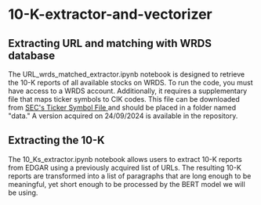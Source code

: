 # 10-K-extractor-and-vectorizer



## Extracting URL and matching with WRDS database

The URL_wrds_matched_extractor.ipynb notebook is designed to retrieve the 10-K reports of all available stocks on WRDS. To run the code, you must have access to a WRDS account. Additionally, it requires a supplementary file that maps ticker symbols to CIK codes. This file can be downloaded from [SEC's Ticker Symbol File ](https://www.sec.gov/include/ticker.txt) and should be placed in a folder named "data." A version acquired on 24/09/2024 is available in the repository.

## Extracting the 10-K

The 10_Ks_extractor.ipynb notebook allows users to extract 10-K reports from EDGAR using a previously acquired list of URLs. The resulting 10-K reports are transformed into a list of paragraphs that are long enough to be meaningful, yet short enough to be processed by the BERT model we will be using.
